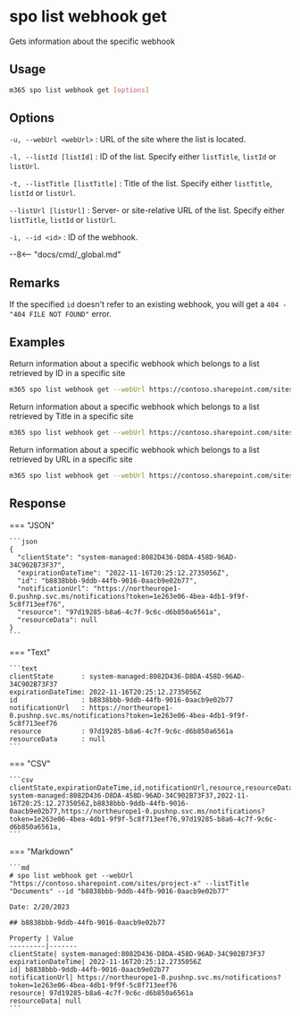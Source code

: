 # spo list webhook get

Gets information about the specific webhook

## Usage

```sh
m365 spo list webhook get [options]
```

## Options

`-u, --webUrl <webUrl>`
: URL of the site where the list is located.

`-l, --listId [listId]`
: ID of the list. Specify either `listTitle`, `listId` or `listUrl`.

`-t, --listTitle [listTitle]`
: Title of the list. Specify either `listTitle`, `listId` or `listUrl`.

`--listUrl [listUrl]`
: Server- or site-relative URL of the list. Specify either `listTitle`, `listId` or `listUrl`.

`-i, --id <id>`
: ID of the webhook.

--8<-- "docs/cmd/_global.md"

## Remarks

If the specified `id` doesn't refer to an existing webhook, you will get a `404 - "404 FILE NOT FOUND"` error.

## Examples

Return information about a specific webhook which belongs to a list retrieved by ID in a specific site

```sh
m365 spo list webhook get --webUrl https://contoso.sharepoint.com/sites/project-x --listId 0cd891ef-afce-4e55-b836-fce03286cccf --id cc27a922-8224-4296-90a5-ebbc54da2e85
```

Return information about a specific webhook which belongs to a list retrieved by Title in a specific site

```sh
m365 spo list webhook get --webUrl https://contoso.sharepoint.com/sites/project-x --listTitle Documents --id cc27a922-8224-4296-90a5-ebbc54da2e85
```

Return information about a specific webhook which belongs to a list retrieved by URL in a specific site

```sh
m365 spo list webhook get --webUrl https://contoso.sharepoint.com/sites/project-x --listUrl '/sites/project-x/Documents' --id cc27a922-8224-4296-90a5-ebbc54da2e85
```

## Response

=== "JSON"

    ```json
    {
      "clientState": "system-managed:8082D436-D8DA-458D-96AD-34C902B73F37",
      "expirationDateTime": "2022-11-16T20:25:12.2735056Z",
      "id": "b8838bbb-9ddb-44fb-9016-0aacb9e02b77",
      "notificationUrl": "https://northeurope1-0.pushnp.svc.ms/notifications?token=1e263e06-4bea-4db1-9f9f-5c8f713eef76",
      "resource": "97d19285-b8a6-4c7f-9c6c-d6b850a6561a",
      "resourceData": null
    }
    ```

=== "Text"

    ```text
    clientState       : system-managed:8082D436-D8DA-458D-96AD-34C902B73F37
    expirationDateTime: 2022-11-16T20:25:12.2735056Z
    id                : b8838bbb-9ddb-44fb-9016-0aacb9e02b77
    notificationUrl   : https://northeurope1-0.pushnp.svc.ms/notifications?token=1e263e06-4bea-4db1-9f9f-5c8f713eef76
    resource          : 97d19285-b8a6-4c7f-9c6c-d6b850a6561a
    resourceData      : null
    ```

=== "CSV"

    ```csv
    clientState,expirationDateTime,id,notificationUrl,resource,resourceData
    system-managed:8082D436-D8DA-458D-96AD-34C902B73F37,2022-11-16T20:25:12.2735056Z,b8838bbb-9ddb-44fb-9016-0aacb9e02b77,https://northeurope1-0.pushnp.svc.ms/notifications?token=1e263e06-4bea-4db1-9f9f-5c8f713eef76,97d19285-b8a6-4c7f-9c6c-d6b850a6561a,
    ```

=== "Markdown"

    ```md
    # spo list webhook get --webUrl "https://contoso.sharepoint.com/sites/project-x" --listTitle "Documents" --id "b8838bbb-9ddb-44fb-9016-0aacb9e02b77"

    Date: 2/20/2023

    ## b8838bbb-9ddb-44fb-9016-0aacb9e02b77

    Property | Value
    ---------|-------
    clientState| system-managed:8082D436-D8DA-458D-96AD-34C902B73F37
    expirationDateTime| 2022-11-16T20:25:12.2735056Z
    id| b8838bbb-9ddb-44fb-9016-0aacb9e02b77
    notificationUrl| https://northeurope1-0.pushnp.svc.ms/notifications?token=1e263e06-4bea-4db1-9f9f-5c8f713eef76
    resource| 97d19285-b8a6-4c7f-9c6c-d6b850a6561a
    resourceData| null
    ```
